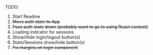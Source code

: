 TODO:

1. Start Readme
2. ~~Move auth state to App~~
3. ~~Pass auth state down (probably want to go to using React context)~~
4. Loading indicator for sessions
5. Show/Hide login/logout button(s)
6. Stats/Sessions show/hide button(s)
7. ~~Fix margins on login component~~
